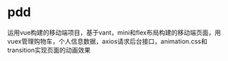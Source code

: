 # pdd
运用vue构建的移动端项目，基于vant，mini和flex布局构建的移动端页面，用vuex管理购物车，个人信息数据，axios请求后台接口，animation.css和transition实现页面的动画效果
